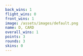 ```yaml
---
back_wins: 1
flight_wins: 0
front_wins: 1
image: /assets/images/default.png
name: D, CARD
overall_wins: 1
points: 3
rounds: 3
skins: 0
---
```

